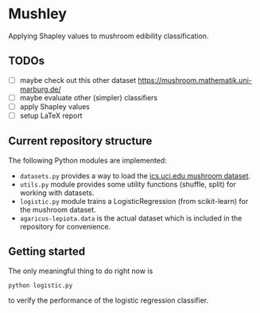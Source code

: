 # Mushley

Applying Shapley values to mushroom edibility classification.

## TODOs
- [ ] maybe check out this other dataset https://mushroom.mathematik.uni-marburg.de/
- [ ] maybe evaluate other (simpler) classifiers
- [ ] apply Shapley values
- [ ] setup LaTeX report

## Current repository structure
The following Python modules are implemented:
- `datasets.py` provides a way to load the [ics.uci.edu mushroom dataset](https://archive.ics.uci.edu/ml/datasets/Mushroom).
- `utils.py` module provides some utility functions (shuffle, split) for working with datasets.
- `logistic.py` module trains a LogisticRegression (from scikit-learn) for the mushroom dataset.
- `agaricus-lepiota.data` is the actual dataset which is included in the repository for convenience.

## Getting started
The only meaningful thing to do right now is

```console
python logistic.py
```

to verify the performance of the logistic regression classifier.
